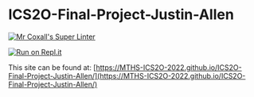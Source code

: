# ICS2O-Final-Project-Justin-Allen

[![Mr Coxall's Super Linter](https://github.com/MTHS-ICS2O-2022/ICS2O-Final-Project-Justin-Allen/workflows/Mr%20Coxall's%20Super%20Linter/badge.svg)](https://github.com/MTHS-ICS2O-2022/ICS2O-Final-Project-Justin-Allen/actions)

[![Run on Repl.it](https://repl.it/badge/github/MTHS-ICS2O-2022/ICS2O-Final-Project-Justin-Allen)](https://repl.it/github/MTHS-ICS2O-2022/ICS2O-Final-Project-Justin-Allen)

This site can be found at: [https://MTHS-ICS2O-2022.github.io/ICS2O-Final-Project-Justin-Allen/](https://MTHS-ICS2O-2022.github.io/ICS2O-Final-Project-Justin-Allen/)
